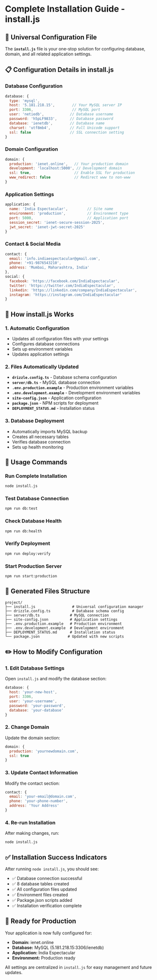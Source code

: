 # Complete Installation Guide - install.js

## 🎯 Universal Configuration File

The **`install.js`** file is your one-stop solution for configuring database, domain, and all related application settings.

## 📋 Configuration Details in install.js

### Database Configuration
```javascript
database: {
  type: 'mysql',
  host: '5.181.218.15',        // Your MySQL server IP
  port: 3306,                  // MySQL port
  user: 'netiedb',            // Database username
  password: 'h5pLF9833',      // Database password
  database: 'ienetdb',        // Database name
  charset: 'utf8mb4',         // Full Unicode support
  ssl: false                  // SSL connection setting
}
```

### Domain Configuration
```javascript
domain: {
  production: 'ienet.online',   // Your production domain
  development: 'localhost:5000', // Development domain
  ssl: true,                    // Enable SSL for production
  www_redirect: false           // Redirect www to non-www
}
```

### Application Settings
```javascript
application: {
  name: 'India Espectacular',         // Site name
  environment: 'production',          // Environment type
  port: 5000,                         // Application port
  session_secret: 'ienet-secure-session-2025',
  jwt_secret: 'ienet-jwt-secret-2025'
}
```

### Contact & Social Media
```javascript
contact: {
  email: 'info.indiaespectacular@gmail.com',
  phone: '+91-9876543210',
  address: 'Mumbai, Maharashtra, India'
},
social: {
  facebook: 'https://facebook.com/IndiaEspectacular',
  twitter: 'https://twitter.com/IndiaEspectacular',
  linkedin: 'https://linkedin.com/company/IndiaEspectacular',
  instagram: 'https://instagram.com/IndiaEspectacular'
}
```

## 🚀 How install.js Works

### 1. Automatic Configuration
- Updates all configuration files with your settings
- Configures database connections
- Sets up environment variables
- Updates application settings

### 2. Files Automatically Updated
- **`drizzle.config.ts`** - Database schema configuration
- **`server/db.ts`** - MySQL database connection
- **`.env.production.example`** - Production environment variables
- **`.env.development.example`** - Development environment variables
- **`site-config.json`** - Application configuration
- **`package.json`** - NPM scripts for deployment
- **`DEPLOYMENT_STATUS.md`** - Installation status

### 3. Database Deployment
- Automatically imports MySQL backup
- Creates all necessary tables
- Verifies database connection
- Sets up health monitoring

## 🔧 Usage Commands

### Run Complete Installation
```bash
node install.js
```

### Test Database Connection
```bash
npm run db:test
```

### Check Database Health
```bash
npm run db:health
```

### Verify Deployment
```bash
npm run deploy:verify
```

### Start Production Server
```bash
npm run start:production
```

## 📁 Generated Files Structure

```
project/
├── install.js                 # Universal configuration manager
├── drizzle.config.ts          # Database schema config
├── server/db.ts              # MySQL connection
├── site-config.json          # Application settings
├── .env.production.example   # Production environment
├── .env.development.example  # Development environment
├── DEPLOYMENT_STATUS.md      # Installation status
└── package.json             # Updated with new scripts
```

## ✏️ How to Modify Configuration

### 1. Edit Database Settings
Open `install.js` and modify the database section:
```javascript
database: {
  host: 'your-new-host',
  port: 3306,
  user: 'your-username',
  password: 'your-password',
  database: 'your-database'
}
```

### 2. Change Domain
Update the domain section:
```javascript
domain: {
  production: 'yournewdomain.com',
  ssl: true
}
```

### 3. Update Contact Information
Modify the contact section:
```javascript
contact: {
  email: 'your-email@domain.com',
  phone: 'your-phone-number',
  address: 'Your Address'
}
```

### 4. Re-run Installation
After making changes, run:
```bash
node install.js
```

## ✅ Installation Success Indicators

After running `node install.js`, you should see:
- ✅ Database connection successful
- ✅ 8 database tables created
- ✅ All configuration files updated
- ✅ Environment files created
- ✅ Package.json scripts added
- ✅ Installation verification complete

## 🎉 Ready for Production

Your application is now fully configured for:
- **Domain:** ienet.online
- **Database:** MySQL (5.181.218.15:3306/ienetdb)
- **Application:** India Espectacular
- **Environment:** Production ready

All settings are centralized in `install.js` for easy management and future updates.